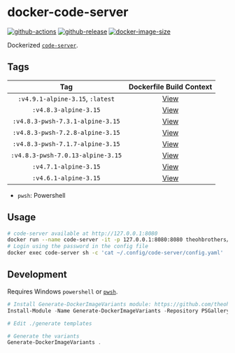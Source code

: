 # docker-code-server

[![github-actions](https://github.com/theohbrothers/docker-code-server/workflows/ci-master-pr/badge.svg)](https://github.com/theohbrothers/docker-code-server/actions)
[![github-release](https://img.shields.io/github/v/release/theohbrothers/docker-code-server?style=flat-square)](https://github.com/theohbrothers/docker-code-server/releases/)
[![docker-image-size](https://img.shields.io/docker/image-size/theohbrothers/docker-code-server/latest)](https://hub.docker.com/r/theohbrothers/docker-code-server)

Dockerized [`code-server`](https://github.com/coder/code-server).

## Tags

| Tag | Dockerfile Build Context |
|:-------:|:---------:|
| `:v4.9.1-alpine-3.15`, `:latest` | [View](variants/v4.9.1-alpine-3.15 ) |
| `:v4.8.3-alpine-3.15` | [View](variants/v4.8.3-alpine-3.15 ) |
| `:v4.8.3-pwsh-7.3.1-alpine-3.15` | [View](variants/v4.8.3-pwsh-7.3.1-alpine-3.15 ) |
| `:v4.8.3-pwsh-7.2.8-alpine-3.15` | [View](variants/v4.8.3-pwsh-7.2.8-alpine-3.15 ) |
| `:v4.8.3-pwsh-7.1.7-alpine-3.15` | [View](variants/v4.8.3-pwsh-7.1.7-alpine-3.15 ) |
| `:v4.8.3-pwsh-7.0.13-alpine-3.15` | [View](variants/v4.8.3-pwsh-7.0.13-alpine-3.15 ) |
| `:v4.7.1-alpine-3.15` | [View](variants/v4.7.1-alpine-3.15 ) |
| `:v4.6.1-alpine-3.15` | [View](variants/v4.6.1-alpine-3.15 ) |

- `pwsh`: Powershell

## Usage

```sh
# code-server available at http://127.0.0.1:8080
docker run --name code-server -it -p 127.0.0.1:8080:8080 theohbrothers/docker-code-server:latest
# Login using the password in the config file
docker exec code-server sh -c 'cat ~/.config/code-server/config.yaml'
```

## Development

Requires Windows `powershell` or [`pwsh`](https://github.com/PowerShell/PowerShell).

```powershell
# Install Generate-DockerImageVariants module: https://github.com/theohbrothers/Generate-DockerImageVariants
Install-Module -Name Generate-DockerImageVariants -Repository PSGallery -Scope CurrentUser -Force -Verbose

# Edit ./generate templates

# Generate the variants
Generate-DockerImageVariants .
```
